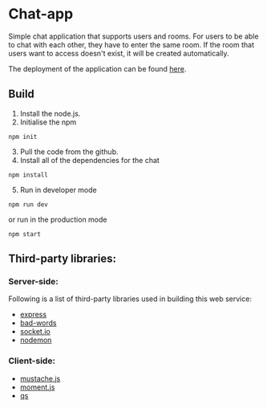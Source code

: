 # Chat-app
Simple chat application that supports users and rooms. 
For users to be able to chat with each other, they have to enter the same room.
If the room that users want to access doesn't exist, it will be created automatically.

The deployment of the application can be found [here](https://chat-app-perman.herokuapp.com).

## Build
1. Install the node.js.
2. Initialise the npm
```
npm init
```
3. Pull the code from the github.
4. Install all of the dependencies for the chat
```
npm install
```
5. Run in developer mode
```
npm run dev
```
or run in the production mode
```
npm start
```

## Third-party libraries:

### Server-side:
Following is a list of third-party libraries used in building this web service:
- [express](https://www.npmjs.com/package/express)
- [bad-words](https://www.npmjs.com/package/bad-words)
- [socket.io](https://www.npmjs.com/package/socket.io)
- [nodemon](https://www.npmjs.com/package/nodemon)

### Client-side:
- [mustache.js](https://github.com/janl/mustache.js)
- [moment.js](https://momentjs.com)
- [qs](https://www.npmjs.com/package/qs)

